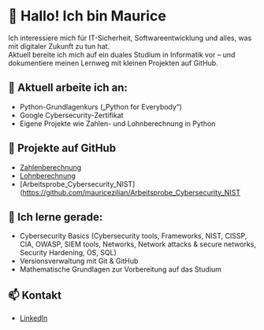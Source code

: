 # 👋 Hallo! Ich bin Maurice

Ich interessiere mich für IT-Sicherheit, Softwareentwicklung und alles, was mit digitaler Zukunft zu tun hat.  
Aktuell bereite ich mich auf ein duales Studium in Informatik vor – und dokumentiere meinen Lernweg mit kleinen Projekten auf GitHub.

## 🔧 Aktuell arbeite ich an:
- Python-Grundlagenkurs („Python for Everybody“)
- Google Cybersecurity-Zertifikat
- Eigene Projekte wie Zahlen- und Lohnberechnung in Python

## 📁 Projekte auf GitHub
- [Zahlenberechnung](https://github.com/mauricezilian/zahlenberechnung)
- [Lohnberechnung](https://github.com/mauricezilian/lohnberechnung)
- [Arbeitsprobe_Cybersecurity_NIST](https://github.com/mauricezilian/Arbeitsprobe_Cybersecurity_NIST

## 🌱 Ich lerne gerade:
- Cybersecurity Basics (Cybersecurity tools, Frameworks, NIST, CISSP, CIA, OWASP, SIEM tools, Networks, Network attacks & secure networks, Security Hardening, OS, SQL)
- Versionsverwaltung mit Git & GitHub
- Mathematische Grundlagen zur Vorbereitung auf das Studium

## 📫 Kontakt
- [LinkedIn](https://linkedin.com/in/mauricezilian)
